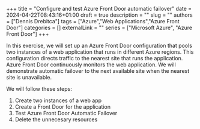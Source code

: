 +++
title = "Configure and test Azure Front Door automatic failover"
date = 2024-04-22T08:43:16+01:00
draft = true
description = ""
slug = ""
authors = ["Dennis Drebitca"]
tags = ["Azure","Web Applications","Azure Front Door"]
categories = []
externalLink = ""
series = ["Microsoft Azure", "Azure Front Door"]
+++

In this exercise, we will set up an Azure Front Door configuration that pools two instances of a web application that runs in different Azure regions. This configuration directs traffic to the nearest site that runs the application. Azure Front Door continuously monitors the web application. We will demonstrate automatic failover to the next available site when the nearest site is unavailable.

We will follow these steps:

1. Create two instances of a web app
2. Create a Front Door for the application
3. Test Azure Front Door Automatic Failover
4. Delete the unnecesary resources





